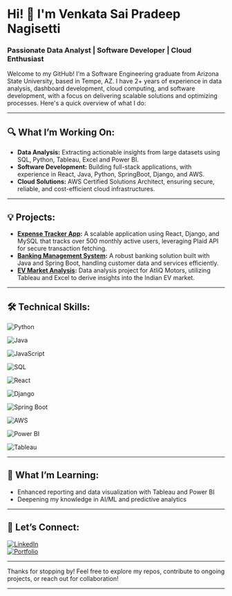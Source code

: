 # Hi! 👋 I'm Venkata Sai Pradeep Nagisetti

### Passionate Data Analyst | Software Developer | Cloud Enthusiast

Welcome to my GitHub! I'm a Software Engineering graduate from Arizona State University, based in Tempe, AZ. I have 2+ years of experience in data analysis, dashboard development, cloud computing, and software development, with a focus on delivering scalable solutions and optimizing processes. Here's a quick overview of what I do:

---

## 🔍 **What I’m Working On:**
- **Data Analysis:** Extracting actionable insights from large datasets using SQL, Python, Tableau, Excel and Power BI.
- **Software Development:** Building full-stack applications, with experience in React, Java, Python, SpringBoot, Django, and AWS.
- **Cloud Solutions:** AWS Certified Solutions Architect, ensuring secure, reliable, and cost-efficient cloud infrastructures.

---

## 💡 **Projects:**
- **[Expense Tracker App](https://github.com/yourprofile/expense-tracker-app):** A scalable application using React, Django, and MySQL that tracks over 500 monthly active users, leveraging Plaid API for secure transaction fetching.
- **[Banking Management System](https://github.com/yourprofile/banking-management-system):** A robust banking solution built with Java and Spring Boot, handling customer data and services efficiently.
- **[EV Market Analysis](https://github.com/yourprofile/ev-market-analysis):** Data analysis project for AtliQ Motors, utilizing Tableau and Excel to derive insights into the Indian EV market.

---

## 🛠️ **Technical Skills:**

![Python](https://img.shields.io/badge/Python-3776AB?style=for-the-badge&logo=python&logoColor=white)

![Java](https://img.shields.io/badge/Java-007396?style=for-the-badge&logo=java&logoColor=white)

![JavaScript](https://img.shields.io/badge/JavaScript-F7DF1E?style=for-the-badge&logo=javascript&logoColor=black)

![SQL](https://img.shields.io/badge/MySQL-4479A1?style=for-the-badge&logo=mysql&logoColor=white)

![React](https://img.shields.io/badge/React-61DAFB?style=for-the-badge&logo=react&logoColor=black)

![Django](https://img.shields.io/badge/Django-092E20?style=for-the-badge&logo=django&logoColor=white)

![Spring Boot](https://img.shields.io/badge/Spring_Boot-6DB33F?style=for-the-badge&logo=spring-boot&logoColor=white)

![AWS](https://img.shields.io/badge/Amazon_AWS-232F3E?style=for-the-badge&logo=amazon-aws&logoColor=white)

![Power BI](https://img.shields.io/badge/Power_BI-F2C811?style=for-the-badge&logo=power-bi&logoColor=black)

![Tableau](https://img.shields.io/badge/Tableau-E97627?style=for-the-badge&logo=tableau&logoColor=white)

---

## 🌱 **What I’m Learning:**
- Enhanced reporting and data visualization with Tableau and Power BI
- Deepening my knowledge in AI/ML and predictive analytics

---

## 💬 **Let’s Connect:**

[![LinkedIn](https://img.shields.io/badge/LinkedIn-0077B5?style=for-the-badge&logo=linkedin&logoColor=white)](https://linkedin.com/in/yourprofile)  
[![Portfolio](https://img.shields.io/badge/Portfolio-000000?style=for-the-badge&logo=github-pages&logoColor=white)](https://yourportfolio.com)

---

Thanks for stopping by! Feel free to explore my repos, contribute to ongoing projects, or reach out for collaboration!

---
